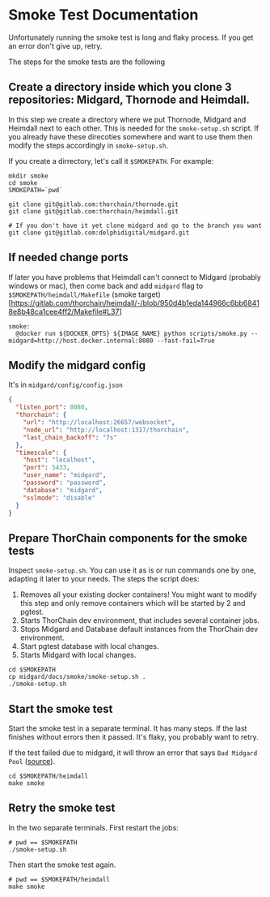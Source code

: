 # Smoke Test Documentation

Unfortunately running the smoke test is long and flaky process.
If you get an error don't give up, retry.

The steps for the smoke tests are the following

## Create a directory inside which you clone 3 repositories: Midgard, Thornode and Heimdall.

In this step we create a directory where we put Thornode, Midgard and Heimdall next to each other.
This is needed for the `smoke-setup.sh` script. If you already have these direcoties somewhere and
want to use them then modify the steps accordingly in `smoke-setup.sh`.

If you create a dirrectory, let's call it `$SMOKEPATH`. For example:

```shell
mkdir smoke
cd smoke
SMOKEPATH=`pwd`

git clone git@gitlab.com:thorchain/thornode.git
git clone git@gitlab.com:thorchain/heimdall.git

# If you don't have it yet clone midgard and go to the branch you want
git clone git@gitlab.com:delphidigital/midgard.git
```

## If needed change ports

If later you have problems that Heimdall can't connect to Midgard (probably windows or mac),
then come back and add `midgard` flag to `$SMOKEPATH/heimdall/Makefile`
(smoke target)[https://gitlab.com/thorchain/heimdall/-/blob/950d4b1eda144966c6bb68418e8b48ca1cee4ff2/Makefile#L37]

```
smoke:
  @docker run ${DOCKER_OPTS} ${IMAGE_NAME} python scripts/smoke.py --midgard=http://host.docker.internal:8080 --fast-fail=True
```

## Modify the midgard config

It's in `midgard/config/config.json`

```json
{
  "listen_port": 8080,
  "thorchain": {
    "url": "http://localhost:26657/websocket",
    "node_url": "http://localhost:1317/thorchain",
    "last_chain_backoff": "7s"
  },
  "timescale": {
    "host": "localhost",
    "port": 5433,
    "user_name": "midgard",
    "password": "password",
    "database": "midgard",
    "sslmode": "disable"
  }
}
```

## Prepare ThorChain components for the smoke tests

Inspect `smoke-setup.sh`.
You can use it as is or run commands one by one, adapting it later to your needs.
The steps the script does:

1. Removes all your existing docker containers!
    You might want to modify this step and only remove containers which will be started by 2 and pgtest.
1. Starts ThorChain dev environment, that includes several container jobs.
1. Stops Midgard and Database default instances from the ThorChain dev environment.
1. Start pgtest database with local changes.
1. Starts Midgard with local changes.

```shell
cd $SMOKEPATH
cp midgard/docs/smoke/smoke-setup.sh .
./smoke-setup.sh
```

## Start the smoke test

Start the smoke test in a separate terminal.
It has many steps. If the last finishes without errors then it passed.
It's flaky, you probably want to retry.

If the test failed due to midgard, it will throw an error that says `Bad Midgard Pool`
([source](https://gitlab.com/thorchain/heimdall/-/blob/f5ed4ad91d9f211d6600ba588d41c28d55fe6f81/scripts/health.py#L131)).

```shell
cd $SMOKEPATH/heimdall
make smoke
```

## Retry the smoke test

In the two separate terminals. First restart the jobs:
```shell
# pwd == $SMOKEPATH
./smoke-setup.sh
```

Then start the smoke test again.

```shell
# pwd == $SMOKEPATH/heimdall
make smoke
```
